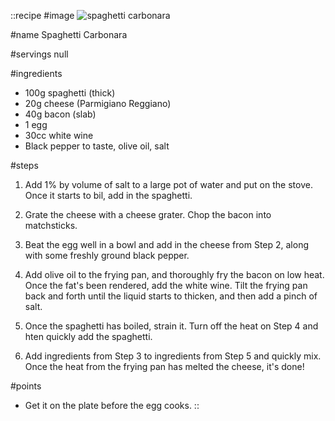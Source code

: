 ::recipe
#image
![spaghetti carbonara](/img/vol5/spaghetti_carbonara.jpg)

#name
Spaghetti Carbonara

#servings
null

#ingredients
- 100g spaghetti (thick)
- 20g cheese (Parmigiano Reggiano)
- 40g bacon (slab)
- 1 egg
- 30cc white wine
- Black pepper to taste, olive oil, salt
           
#steps
1. Add 1% by volume of salt to a large pot of water and put on the stove. Once it starts to bil, add in the spaghetti.

2. Grate the cheese with a cheese grater. Chop the bacon into matchsticks.

3. Beat the egg well in a bowl and add in the cheese from Step 2, along with some freshly ground black pepper.

4. Add olive oil to the frying pan, and thoroughly fry the bacon on low heat. Once the fat's been rendered, add the white wine. Tilt the frying pan back and forth until the liquid starts to thicken, and then add a pinch of salt.

5. Once the spaghetti has boiled, strain it. Turn off the heat on Step 4 and hten quickly add the spaghetti.

6. Add ingredients from Step 3 to ingredients from Step 5 and quickly mix. Once the heat from the frying pan has melted the cheese, it's done!

#points
- Get it on the plate before the egg cooks.
::